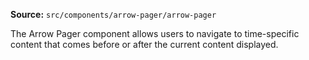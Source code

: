 **Source:** `src/components/arrow-pager/arrow-pager`

The Arrow Pager component allows users to navigate to time-specific content that comes before or after the current content displayed.
